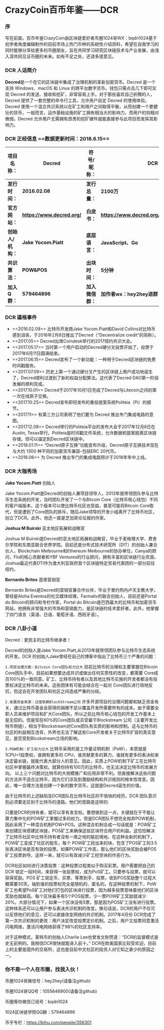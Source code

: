 
# CrazyCoin百币年鉴——DCR

### 序
写在前面，百币年鉴CrazyCoin由区块链爱好者币圈1024哥WX：bqdn1024基于初学者角度编辑制作的目前市场上热门币种的系统性介绍资料，希望在自我学习的同时能够分享给更多的币圈朋友，旨在共同学习研究区块链技术与产业发展，由浅入深共同见证币圈的未来。如有不足之处，还请多提意见。

### DCR 人话简介

**Decred**是一个在它的区块链中集成了治理机制的革新加密货币。Decred 是一个支持 Windows、macOS 和 Linux 的跨平台数字货币。钱包只需点击几下即可实现 Decred 的发送、接收和挖矿，非常容易上手。对于那些喜欢自己折腾的人，Decred 提供了一套完整的命令行工具，允许用户自定 Decred 的使用体验。Decred 使用一个混合共识系统以在矿工和用户之间取得平衡，从而创建一个更健壮的货币，一般而言，运作基础设施的矿工拥有相当大的影响力，而用户的则相对微弱。Decred 允许用户无需拥有昂贵的挖矿硬件就能直接参与此项目而发挥其影响力。

### DCR 正经信息  ==数据更新时间：2018.6.15==

**项目名称：**| **Decred**|**符号/昵称：**|**DCR**
----------- | ----------- | ------------- | -------------
**发行时间：** | **2016.02.08** | **发行总量：**| **2100万**
**官方网站：**| **https://www.decred.org/**  | **白皮书：** | **https://www.decred.org/business_brief.pdf**
**创始人/机构：**  | **Jake Yocom.Piatt** | **底层语言：** | **JavaScript、Go**
**共识算法：** | **POW&POS**  | **出块时间：**| **5分钟**
**加入Q群：** | **579464896**  | **加入微信群：**| **加作者wx：hey2hey进群**


### DCR 逼格事件

 - ==2016.02.08== 比特币开发商Jake Yocom.Piatt和David Collins对比特币感到沮丧，于2016年2月8日推出了Decred（“Decentralize credit”的简称）。 
 - ==2017.05== Decred出席Coindesk举行的2017纽约共识大会。
 - ==2017.05.17== 当时第一个用户启动的Decred硬分叉投票开始了，投票于2017年6月11日圆满结束。
 - ==2017.06.15== Decred宣布了一个新功能：一种用于Decred区块链的免费时间戳服务。
 - ==2017.07.09== 历史上第一个通过硬分叉产生的区块链上用户成功地诞生了，Decred顺利过渡到了新的权益分配算法。这代表了Decred DAO第一阶段发展的顺利完成。
 - ==2017.10.01== Decred于2017年10月1日完成了Decred与Litecoin之间的第一次在线原子交换。
 - ==2017.10.25== Decred宣布即将发布的重投提案系统Politeia（Pi）的细节。
 - ==2017.11== 有第三方公司表明了他们要为 Decred 推出专门集成电路的意图。
 - ==2017.12.08== Decred举行的Politeia平台的发布大会于2017年12月8日在Austin, Texas举行。Politeia是时间戳文件系统，允许数据和提案脱离区块链存储，但可以锚定到Decred区块链中。
 - ==2018.01.11== “Decred原子互换”功能宣布升级，Decred原子互换技术现在与大约 1300 种不同的加密货币兼容–包括ERC 20代币。
 - ==2018.06== 为 Decred 推出专门的集成电路预计于2018年年中上线。


### DCR 大咖秀场

**Jake Yocom.Piatt** 创始人

Jake Yocom.Piatt是Decred的创始人兼项目领导人，2013年就带领团队参与比特币生态系统的开发，当时团队开发了一个与Bitcoin Core（比特币核心钱包）不同的客户端版本，这个版本可以使比特币社区也受益，甚至可能将Bitcoin Core取代，但是遭到了Core团队的排斥，随后Jake领导的开发小组离开了比特币社区，创立了DCR。此外，他还一直是芝加哥论坛报的作家。

**Joshua M Buirski** 亚太地区拓展和战略官

Joshua M Buirski是Decred的亚太地区拓展和战略官，毕业于麦格理大学、费舍尔学院和东南亚联合世界学院。目前还是分布式技术研究所（DIT）的创始人兼合伙人，Blockchain Melbourne和Ethereum Melbourne的协办单位，Canya的顾问，Flo的核心贡献者和YBF Ventures的行业顾问，拥有丰富的区块链行业资源。Joshua最近代表DTI作为澳大利亚政府首个区块链特定贸易代表团的一部分前往纽约。

**Bernardo Brites** 首席营销官

Bernardo Brites是Decred的营销官兼合作伙伴，毕业于里约热内卢天主教大学，曾经是Aloha Eventos的社交媒体经理，Farmaliv的联合创始人，目前还是Portal do Bitcoin的顾问和专栏作家，Portal do Bitcoin是巴西最大的比特币和加密货币网站，他拥有非常强大的市场和营销能力，是区块链的技术爱好者。此外，他掌握了四门语言（英语、日语、葡萄牙语、西班牙语）。


### DCR 八卦小道

Decred：更民主的比特币继承者！

Decred的创始人是Jake Yocom.Piatt,从2013年就带领团队参与比特币生态系统的开发。DCR 的创始人Jake曾经在自己的博客中指出了比特币三个严重的问题：

`1.项目治理方面：Bitcoin Core团队权力过大`
目前比特币的治理权主要掌握在Bitcoin Core团队手中，目前如果想要达成共识或做出任何实质性的改变，都需要 Core成员100%的一致同意。矿工、比特币持有者以及其他比特币实施的开发者都没有投票权决定比特币的未来。这些团体有可能会结合在一起对 Core团队进行效地反抗，但这会在开发团队和社区之间造成严重的分歧。

`2.发展资金来源：过度依赖BlockStream公司`
许多开源项目的治理问题都和缺乏资金有关，通过比特币基金会获得的捐赠不足以覆盖开发所需要所有的成本。由于需要全职人员来维护项目和扩大Core团队，所以之前比特币核心钱包的开发工作基本上是无偿的。但是现在60%的Core团队成员受雇于Blockstream 公司（主要开发比特币侧链），相当于Blockstream对Core团队有实质的影响和控制。这与比特币的社区的利益相互违背，外界也无法了解这些Core开发者关于比特币扩容的真实意见，是否受到Blcokstream立场的影响。

`3.POW机制：矿工权力过大`
比特币采用的是工作量证明机制（PoW），本质就是1CPU=1投票权，谁拥有更多的 CPU，谁贡献更多的算力，谁就有更多的表决权来决定最长链，就能代表大部分人的意见。因此，实质上POW机制下矿工在比特币社区中掌握最终决策权。就算你持有100万的比特币，也无法决定比特币的发展方向。
以上三个问题对比特币的大规模推广和应用非常不利。但直接解决这些问题的方法并不适合比特币，因为它们涉及到激励结构和共识规则的根本性改变。因此，唯一合理方法是创建一个新的数字货币，这就是Decred诞生的价值。

由于比特币的上述缺陷及DCR团队在比特币社区的不愉快的经历，DCR 团队意识到必须要走区别于比特币的道路。他们的思路是这样的:

只要是DCR的持有者，就可以享有发言权。要想做到这一点，关键就在于不能让算力集中化的POW矿工掌握过多的权力。但是DCR团队不想完全抛弃POW机制，因此采用了一种混合机制POW+POS。这种混合机制合成一句话就是：POW矿工来创建区块搭建区块链，POS矿工来确保这些区块符合用户的利益。这恰恰解决了比特币社区中比特币持有者没有一席之地的尴尬境地。在这种全新的机制下，POW矿工变成了社区的股东，每个 POW矿工挖出来的块，包含了POS矿工的3.5张表决区块是否有效的投票。如果POW矿工作恶，那么他们的区块奖励会被POS矿工投票剥夺。这样一来，就可以有效减少矿工挖空块的作恶行为。

DCR社区如何进行决策投票：这种投票过程类似于购买彩票。用户需要把自己的DCR 锁定一段时间，来获得一张投票权，成为PoS矿工。只要参与投票，就可以获得奖励。POS 矿工锁定币、买票、等票到手、投票，收到POS奖励整个过程大概需要30天。抽到谁的投票权完全是随机的、匿名的。在这种投票机制下，PoW矿工也希望PoS矿工对他们打包的区块进行投票，因为越多投票意味着他们的区块奖励也就越高。每个区块最多有5个POS投票，少一票POW矿工奖励就减少20%。大部分情况下，如果一个区块没有5票，那是因为POS矿工没有进行投票。这种体系还可以让用户参与表决共识机制的改变。换句话说，DCR的用户不仅可以反馈他们的意见，还可以直接改变网络的共识机制。2017年4月份 DCR完成了第一次共识机制的更改：用户决定改变投票定价机制。之后，用户又投票同意激活闪电网络，激活闪电网络获得了98%的社区支持率。

对于这种模式，莱特币的创始人Charlie Lee也曾发文称赞道：“DCR的监督模式是史无前例的。我相信DCR很快就能进入前十。”
DCR在欧美国家比较受欢迎，目前上的主要是国外的交易所，这也是目前中文社区的投资人对它知之甚少的原因之一。


### 你不是一个人在币圈，找我入伙！
币圈1024哥微信号：hey2hey(请备注github)

币圈1024哥QQ号：1055646900(请备注github)

币圈等你微信订阅号：bqdn1024

1024区块链学院QQ群：579464896

币乎专栏：https://bihu.com/people/356301


